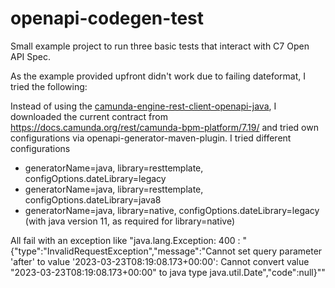 # openapi-codegen-test

Small example project to run three basic tests that interact with C7 Open API Spec.

As the example provided upfront didn't work due to failing dateformat, I tried the following:

Instead of using the [camunda-engine-rest-client-openapi-java](https://github.com/camunda-community-hub/camunda-platform-7-rest-client-java), I downloaded the current contract from https://docs.camunda.org/rest/camunda-bpm-platform/7.19/ and tried own configurations via openapi-generator-maven-plugin.
I tried different configurations

- generatorName=java, library=resttemplate, configOptions.dateLibrary=legacy
- generatorName=java, library=resttemplate, configOptions.dateLibrary=java8
- generatorName=java, library=native, configOptions.dateLibrary=legacy (with java version 11, as required for library=native)

All fail with an exception like
"java.lang.Exception: 400 : "{"type":"InvalidRequestException","message":"Cannot set query parameter 'after' to value '2023-03-23T08:19:08.173+00:00': Cannot convert value \"2023-03-23T08:19:08.173+00:00\" to java type java.util.Date","code":null}""
